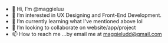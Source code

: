 - 👋 Hi, I’m @maggieluu
- 👀 I’m interested in UX Designing and Front-End Development.
- 🌱 I’m currently learning what I've mentioned above lol
- 💞️ I’m looking to collaborate on website/app/project
- 📫 How to reach me ...by email me at maggieludd@gmail.com 

<!---
maggieluu/maggieluu is a ✨ special ✨ repository because its `README.md` (this file) appears on your GitHub profile.
You can click the Preview link to take a look at your changes.
--->
